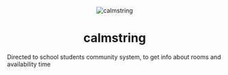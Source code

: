 <p align="center">
  <img src="https://user-images.githubusercontent.com/73936629/162262243-bdc56f5d-cc26-4255-a922-082d76dfc961.png" alt="calmstring" >
  </p>
<h1 align="center">calmstring</h1>

Directed to school students community system, to get info about rooms and availability time
